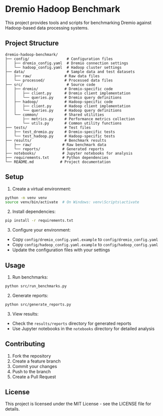 # Dremio Hadoop Benchmark

This project provides tools and scripts for benchmarking Dremio against Hadoop-based data processing systems.

## Project Structure

```
dremio-hadoop-benchmark/
├── config/                 # Configuration files
│   ├── dremio_config.yaml  # Dremio connection settings
│   └── hadoop_config.yaml  # Hadoop cluster settings
├── data/                   # Sample data and test datasets
│   ├── raw/               # Raw data files
│   └── processed/         # Processed data files
├── src/                    # Source code
│   ├── dremio/            # Dremio-specific code
│   │   ├── client.py      # Dremio client implementation
│   │   └── queries.py     # Dremio query definitions
│   ├── hadoop/            # Hadoop-specific code
│   │   ├── client.py      # Hadoop client implementation
│   │   └── queries.py     # Hadoop query definitions
│   └── common/            # Shared utilities
│       ├── metrics.py     # Performance metrics collection
│       └── utils.py       # Common utility functions
├── tests/                 # Test files
│   ├── test_dremio.py     # Dremio-specific tests
│   └── test_hadoop.py     # Hadoop-specific tests
├── results/               # Benchmark results
│   ├── raw/              # Raw benchmark data
│   └── reports/          # Generated reports
├── notebooks/            # Jupyter notebooks for analysis
├── requirements.txt      # Python dependencies
└── README.md            # Project documentation
```

## Setup

1. Create a virtual environment:
```bash
python -m venv venv
source venv/bin/activate  # On Windows: venv\Scripts\activate
```

2. Install dependencies:
```bash
pip install -r requirements.txt
```

3. Configure your environment:
- Copy `config/dremio_config.yaml.example` to `config/dremio_config.yaml`
- Copy `config/hadoop_config.yaml.example` to `config/hadoop_config.yaml`
- Update the configuration files with your settings

## Usage

1. Run benchmarks:
```bash
python src/run_benchmarks.py
```

2. Generate reports:
```bash
python src/generate_reports.py
```

3. View results:
- Check the `results/reports` directory for generated reports
- Use Jupyter notebooks in the `notebooks` directory for detailed analysis

## Contributing

1. Fork the repository
2. Create a feature branch
3. Commit your changes
4. Push to the branch
5. Create a Pull Request

## License

This project is licensed under the MIT License - see the LICENSE file for details. 